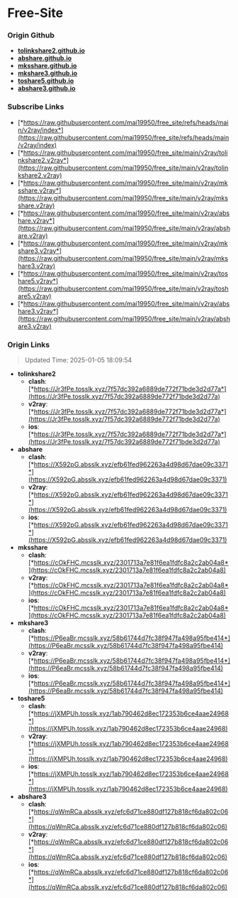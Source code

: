 # Free-Site

### Origin Github

- [**tolinkshare2.github.io**](https://github.com/tolinkshare2/tolinkshare2.github.io)
- [**abshare.github.io**](https://github.com/abshare/abshare.github.io)
- [**mksshare.github.io**](https://github.com/mksshare/mksshare.github.io)
- [**mkshare3.github.io**](https://github.com/mkshare3/mkshare3.github.io)
- [**toshare5.github.io**](https://github.com/toshare5/toshare5.github.io)
- [**abshare3.github.io**](https://github.com/abshare3/abshare3.github.io)

### Subscribe Links

- [*https://raw.githubusercontent.com/mai19950/free_site/refs/heads/main/v2ray/index*](https://raw.githubusercontent.com/mai19950/free_site/refs/heads/main/v2ray/index)
- [*https://raw.githubusercontent.com/mai19950/free_site/main/v2ray/tolinkshare2.v2ray*](https://raw.githubusercontent.com/mai19950/free_site/main/v2ray/tolinkshare2.v2ray)
- [*https://raw.githubusercontent.com/mai19950/free_site/main/v2ray/mksshare.v2ray*](https://raw.githubusercontent.com/mai19950/free_site/main/v2ray/mksshare.v2ray)
- [*https://raw.githubusercontent.com/mai19950/free_site/main/v2ray/abshare.v2ray*](https://raw.githubusercontent.com/mai19950/free_site/main/v2ray/abshare.v2ray)
- [*https://raw.githubusercontent.com/mai19950/free_site/main/v2ray/mkshare3.v2ray*](https://raw.githubusercontent.com/mai19950/free_site/main/v2ray/mkshare3.v2ray)
- [*https://raw.githubusercontent.com/mai19950/free_site/main/v2ray/toshare5.v2ray*](https://raw.githubusercontent.com/mai19950/free_site/main/v2ray/toshare5.v2ray)
- [*https://raw.githubusercontent.com/mai19950/free_site/main/v2ray/abshare3.v2ray*](https://raw.githubusercontent.com/mai19950/free_site/main/v2ray/abshare3.v2ray)

### Origin Links

> Updated Time: 2025-01-05 18:09:54

- **tolinkshare2**
  - **clash**: [*https://Jr3fPe.tosslk.xyz/7f57dc392a6889de772f71bde3d2d77a*](https://Jr3fPe.tosslk.xyz/7f57dc392a6889de772f71bde3d2d77a)
  - **v2ray**: [*https://Jr3fPe.tosslk.xyz/7f57dc392a6889de772f71bde3d2d77a*](https://Jr3fPe.tosslk.xyz/7f57dc392a6889de772f71bde3d2d77a)
  - **ios**: [*https://Jr3fPe.tosslk.xyz/7f57dc392a6889de772f71bde3d2d77a*](https://Jr3fPe.tosslk.xyz/7f57dc392a6889de772f71bde3d2d77a)
- **abshare**
  - **clash**: [*https://X592pG.absslk.xyz/efb61fed962263a4d98d67dae09c3371*](https://X592pG.absslk.xyz/efb61fed962263a4d98d67dae09c3371)
  - **v2ray**: [*https://X592pG.absslk.xyz/efb61fed962263a4d98d67dae09c3371*](https://X592pG.absslk.xyz/efb61fed962263a4d98d67dae09c3371)
  - **ios**: [*https://X592pG.absslk.xyz/efb61fed962263a4d98d67dae09c3371*](https://X592pG.absslk.xyz/efb61fed962263a4d98d67dae09c3371)
- **mksshare**
  - **clash**: [*https://cOkFHC.mcsslk.xyz/2301713a7e81f6ea1fdfc8a2c2ab04a8*](https://cOkFHC.mcsslk.xyz/2301713a7e81f6ea1fdfc8a2c2ab04a8)
  - **v2ray**: [*https://cOkFHC.mcsslk.xyz/2301713a7e81f6ea1fdfc8a2c2ab04a8*](https://cOkFHC.mcsslk.xyz/2301713a7e81f6ea1fdfc8a2c2ab04a8)
  - **ios**: [*https://cOkFHC.mcsslk.xyz/2301713a7e81f6ea1fdfc8a2c2ab04a8*](https://cOkFHC.mcsslk.xyz/2301713a7e81f6ea1fdfc8a2c2ab04a8)
- **mkshare3**
  - **clash**: [*https://P6eaBr.mcsslk.xyz/58b61744d7fc38f947fa498a95fbe414*](https://P6eaBr.mcsslk.xyz/58b61744d7fc38f947fa498a95fbe414)
  - **v2ray**: [*https://P6eaBr.mcsslk.xyz/58b61744d7fc38f947fa498a95fbe414*](https://P6eaBr.mcsslk.xyz/58b61744d7fc38f947fa498a95fbe414)
  - **ios**: [*https://P6eaBr.mcsslk.xyz/58b61744d7fc38f947fa498a95fbe414*](https://P6eaBr.mcsslk.xyz/58b61744d7fc38f947fa498a95fbe414)
- **toshare5**
  - **clash**: [*https://jXMPUh.tosslk.xyz/1ab790462d8ec172353b6ce4aae24968*](https://jXMPUh.tosslk.xyz/1ab790462d8ec172353b6ce4aae24968)
  - **v2ray**: [*https://jXMPUh.tosslk.xyz/1ab790462d8ec172353b6ce4aae24968*](https://jXMPUh.tosslk.xyz/1ab790462d8ec172353b6ce4aae24968)
  - **ios**: [*https://jXMPUh.tosslk.xyz/1ab790462d8ec172353b6ce4aae24968*](https://jXMPUh.tosslk.xyz/1ab790462d8ec172353b6ce4aae24968)
- **abshare3**
  - **clash**: [*https://qWmRCa.absslk.xyz/efc6d71ce880df127b818cf6da802c06*](https://qWmRCa.absslk.xyz/efc6d71ce880df127b818cf6da802c06)
  - **v2ray**: [*https://qWmRCa.absslk.xyz/efc6d71ce880df127b818cf6da802c06*](https://qWmRCa.absslk.xyz/efc6d71ce880df127b818cf6da802c06)
  - **ios**: [*https://qWmRCa.absslk.xyz/efc6d71ce880df127b818cf6da802c06*](https://qWmRCa.absslk.xyz/efc6d71ce880df127b818cf6da802c06)
